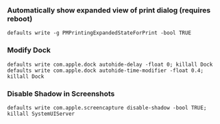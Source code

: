 ### Automatically show expanded view of print dialog (requires reboot)
```defaults write -g PMPrintingExpandedStateForPrint -bool TRUE```

### Modify Dock
```
defaults write com.apple.dock autohide-delay -float 0; killall Dock  
defaults write com.apple.dock autohide-time-modifier -float 0.4; killall Dock
```

### Disable Shadow in Screenshots
```defaults write com.apple.screencapture disable-shadow -bool TRUE; killall SystemUIServer```
